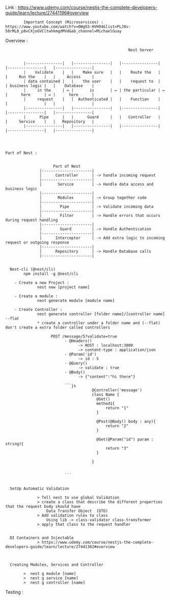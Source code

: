 Link : https://www.udemy.com/course/nestjs-the-complete-developers-guide/learn/lecture/27441196#overview

            Important Concept (Microservices) : https://www.youtube.com/watch?v=0WgO3-HVH94&list=PLJ8v-58rML8_p8vCXjoGVCltwhkmgdMVd&ab_channel=MichaelGuay 

Overview : 

                                                          Nest Server
                        

            |----------------|   |----------------|   |----------------|   |----------------|   |----------------|
            |    Validate    |   |    Make sure   |   |    Route the   |   |     Run the    |   |     Access     |
            | data contained |   |    the user    |   |    request to  |   | business logic |   |    Database    |                
            |     in the     | ↦ |       is       | ↦ | the particular | ↦ |      here      | ↦ |      here      |
            |     request    |   |  Authenticated |   |    Function    |   |                |   |                |
            |----------------|   |----------------|   |----------------|   |----------------|   |----------------|   
            |      Pipe      |   |      Guard     |   |   Controller   |   |     Service    |   |   Repository   |       
            |----------------|   |----------------|   |----------------|   |----------------|   |----------------|




    Part of Nest : 
    

                         Part of Nest
                   |----------------------|
                   |      Controller      | -> handle incoming request
                   |----------------------| 
                   |       Service        | -> Handle data access and business logic 
                   |----------------------| 
                   |       Modules        | -> Group together code 
                   |----------------------| 
                   |        Pipe          | -> Validate incoming data
                   |----------------------|     
                   |        Filter        | -> Handle errors that occurs during request handling
                   |----------------------|     
                   |        Guard         | -> Handle Authentication
                   |----------------------|
                   |      Interceptor     | -> Add extra logic to incoming request or outgoing response
                   |----------------------|     
                   |      Repository      | -> Handle Database calls 
                   |----------------------|


      Nest-cli (@nest/cli)
            npm install -g @nest/cli
      
        - Create a new Project : 
                  nest new [project name]
      
        - Create a module :
                  nest generate module [module name]

        - Create Controller :
                  nest generate controller [folder name]/[controller name] --flat
                  * create a controller under a folder name and (--flat) don't create a extra folder called controllers

                        POST /message/5?validate=true
                              - @Headers() 
                                    -> HOST : localhost:3000 
                                    -> content-type : application/json
                              - @Param('id')
                                    -> id : 5
                              - @Query()
                                    -> validate : true
                              - @Body()
                                    -> {"content":"hi there"}

                              ```js
                                          @Controller('message')
                                          class Name {
                                            @Get()
                                            method1{
                                                return "1"
                                            }

                                            @Post(@Body() body : any){
                                                return "2"
                                            }

                                            @Get(@Param("id") param : string){
                                                return "3"
                                            }

                                          }


                              ```


      SetUp Automatic Validation

                  > Tell nest to use global Validation
                  > create a class that describe the different properties that the request body should have 
                      Data Transfer Object  (DTO)
                  > Add validation rules to class 
                      Using lib -> class-validator class-transformer
                  > apply that class to the request handler 


      DI Containers and Injectable 
                  > https://www.udemy.com/course/nestjs-the-complete-developers-guide/learn/lecture/27441362#overview



      Creating Modules, Services and Controller 

            >  nest g module [name]
            >  nest g service [name]
            >  nest g controller [name]






Testing : 


<!-- https://www.youtube.com/watch?v=bP7CFznd8o0&list=PLHVUNsO6sqSpeFjQBl1KZMYEI-IL5idqZ -->